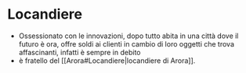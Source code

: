 # Locandiere 
- Ossessionato con le innovazioni, dopo tutto abita in una città dove il futuro è ora, offre soldi ai clienti in cambio di loro oggetti che trova affascinanti, infatti è sempre in debito
- è fratello del [[Arora#Locandiere|locandiere di Arora]].